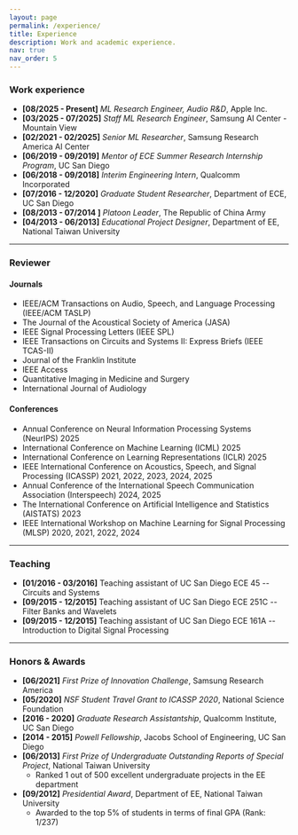```yaml
---
layout: page
permalink: /experience/
title: Experience
description: Work and academic experience.
nav: true
nav_order: 5
---
```


### Work experience

- **[08/2025 - Present]** *ML Research Engineer, Audio R&D*, Apple Inc.
- **[03/2025 - 07/2025]** *Staff ML Research Engineer*, Samsung AI Center - Mountain View
- **[02/2021 - 02/2025]** *Senior ML Researcher*, Samsung Research America AI Center
- **[06/2019 - 09/2019]** *Mentor of ECE Summer Research Internship Program*, UC San Diego
- **[06/2018 - 09/2018]** *Interim Engineering Intern*, Qualcomm Incorporated
- **[07/2016 - 12/2020]** *Graduate Student Researcher*, Department of ECE, UC San Diego
- **[08/2013 - 07/2014 ]** *Platoon Leader*, The Republic of China Army
- **[04/2013 - 06/2013]** *Educational Project Designer*, Department of EE, National Taiwan University 

---

### Reviewer

#### Journals
- IEEE/ACM Transactions on Audio, Speech, and Language Processing (IEEE/ACM TASLP)
- The Journal of the Acoustical Society of America (JASA)
- IEEE Signal Processing Letters (IEEE SPL)
- IEEE Transactions on Circuits and Systems II: Express Briefs (IEEE TCAS-II)
- Journal of the Franklin Institute
- IEEE Access
- Quantitative Imaging in Medicine and Surgery
- International Journal of Audiology

#### Conferences
- Annual Conference on Neural Information Processing Systems (NeurIPS) 2025
- International Conference on Machine Learning (ICML) 2025
- International Conference on Learning Representations (ICLR) 2025
- IEEE International Conference on Acoustics, Speech, and Signal Processing (ICASSP) 2021, 2022, 2023, 2024, 2025
- Annual Conference of the International Speech Communication Association (Interspeech) 2024, 2025
- The International Conference on Artificial Intelligence and Statistics (AISTATS) 2023
- IEEE International Workshop on Machine Learning for Signal Processing (MLSP) 2020, 2021, 2022, 2024

---

### Teaching

- **[01/2016 - 03/2016]** Teaching assistant of UC San Diego ECE 45 -- Circuits and Systems
- **[09/2015 - 12/2015]** Teaching assistant of UC San Diego ECE 251C -- Filter Banks and Wavelets
- **[09/2015 - 12/2015]** Teaching assistant of UC San Diego ECE 161A -- Introduction to Digital Signal Processing

---

### Honors & Awards

- **[06/2021]** *First Prize of Innovation Challenge*, Samsung Research America
- **[05/2020]** *NSF Student Travel Grant to ICASSP 2020*, National Science Foundation
- **[2016 - 2020]** *Graduate Research Assistantship*, Qualcomm Institute, UC San Diego
- **[2014 - 2015]** *Powell Fellowship*, Jacobs School of Engineering, UC San Diego
- **[06/2013]** *First Prize of Undergraduate Outstanding Reports of Special Project*, National Taiwan University
  - Ranked 1 out of 500 excellent undergraduate projects in the EE department
- **[09/2012]** *Presidential Award*, Department of EE, National Taiwan University 
  - Awarded to the top 5% of students in terms of final GPA (Rank: 1/237)
